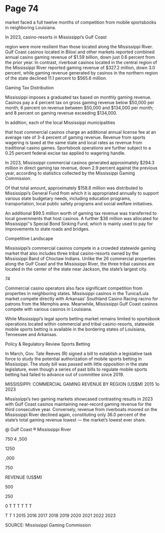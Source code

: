 # Page 74

market faced a full twelve months of competition from
mobile sportsbooks in neighboring Louisiana.

In 2023, casino-resorts in Mississippi’s Gulf Coast

region were more resilient than those located along the
Mississippi River. Gulf Coast casinos located in Biloxi and
other markets reported combined annual casino gaming
revenue of $1.59 billion, down just 0.6 percent from the
prior year. In contrast, riverboat casinos located in the
central region of the Mississippi River reported gaming
revenue of $327.2 million, down 3.0 percent, while gaming
revenue generated by casinos in the northern region of the
state declined 11.1 percent to $565.6 million.

Gaming Tax Distribution

Mississippi imposes a graduated tax based on monthly
gaming revenue. Casinos pay a 4 percent tax on gross
gaming revenue below $50,000 per month; 6 percent on
revenue between $50,000 and $134,000 per month; and
8 percent on gaming revenue exceeding $134,000.

In addition, each of the local Mississippi municipalities

that host commercial casinos charge an additional annual
license fee at an average rate of 3-4 percent of gaming
revenue. Revenue from sports wagering is taxed at the same
state and local rates as revenue from traditional casino
games. Sportsbook operations are further subject to a 0.25
percent federal excise tax applied to wagering handle.

In 2023, Mississippi commercial casinos generated
approximately $294.3 million in direct gaming tax
revenue, down 2.9 percent against the previous year,
according to statistics collected by the Mississippi Gaming
Commission.

Of that total amount, approximately $158.8 million was
distributed to Mississippi’s General Fund from which it is
appropriated annually to support various state budgetary
needs, including education programs, transportation, local
public safety programs and social welfare initiatives.

An additional $99.5 million worth of gaming tax revenue
was transferred to local governments that host casinos. A
further $36 million was allocated for Mississippi’'s Special
Bond Sinking Fund, which is mainly used to pay for
improvements to state roads and bridges.

Competitive Landscape

Mississippi’s commercial casinos compete in a crowded
statewide gaming market that also includes three tribal
casino-resorts owned by the Mississippi Band of Choctaw
Indians. Unlike the 26 commercial properties along the
Gulf Coast and the Mississippi River, the three tribal
casinos are located in the center of the state near Jackson,
the state’s largest city.

74

Commercial casino operators also face significant
competition from properties in neighboring states.
Mississippi casinos in the Tunica/Lula market compete
directly with Arkansas’ Southland Casino Racing racino for
patrons from the Memphis area. Meanwhile, Mississippi
Gulf Coast casinos compete with various casinos in
Louisiana.

While Mississippi’s legal sports betting market remains
limited to sportsbook operations located within commercial
and tribal casino-resorts, statewide mobile sports betting
is available in the bordering states of Louisiana, Tennessee
and Arkansas.

Policy & Regulatory Review
Sports Betting

In March, Gov. Tate Reeves (R) signed a bill to establish a
legislative task force to study the potential authorization
of mobile sports betting in Mississippi. The study bill was
passed with little opposition in the state legislature, even
though a series of past bills to regulate mobile sports
betting had failed to advance out of committee since 2019.

MISSISSIPPI: COMMERCIAL GAMING REVENUE BY
REGION (US$M)
2015 1o 2023

Mississippi’s two gaming markets showcased contrasting
results in 2023 with Gulf Coast casinos maintaining
near-record gaming revenue for the third consecutive
year. Conversely, revenue from riverboats moored on the
Mississippi River declined again, constituting only 36.0
percent of the state’s total gaming revenue lowest — the
market’s lowest ever share.

@ Gulf Coast ® Mississippi River

750 4
,500

1250

,000

750

REVENUE (US$M)

500

250

0 T T T T T T

T T 1
2015 2016 2017 2018 2019 2020 2021 2022 2023

SOURCE: Mississippi Gaming Commission
